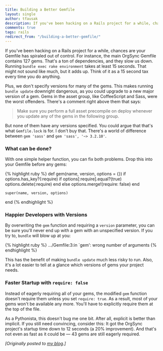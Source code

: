 ```yaml
---
title: Building a Better Gemfile
layout: single
author: tfausak
description: If you've been hacking on a Rails project for a while, chances are your Gemfile has spiraled out of control.
comments: true
tags: rails
redirect_from: "/building-a-better-gemfile/"
---
```


If you've been hacking on a Rails project for a while, chances are your Gemfile has spiraled out of control. For instance, the main OrgSync Gemfile contains 127 gems. That's a ton of dependencies, and they slow us down. Running `bundle exec rake environment` takes at least 15 seconds. That might not sound like much, but it adds up. Think of it as a 15 second tax every time you do anything.

Plus, we don't specify versions for many of the gems. This makes running `bundle update` downright dangerous, as you could upgrade to a new major version of a gem. Gems in the asset group, like CoffeeScript and Sass, were the worst offenders. There's a comment right above them that says:

> Make sure you perform a full asset precompile on deploy whenever you update any of the gems in the following group.

But none of them have any versions specified. You could argue that that's what `Gemfile.lock` is for. I don't buy that. There's a world of difference between `gem 'sass'` and `gem 'sass', '~> 3.2.10'`.

### What can be done?

With one simple helper function, you can fix both problems. Drop this into your Gemfile before any gems:

{% highlight ruby %}
  def gem(name, version, options = {})
    if options.has_key?(:require)
      if options[:require].equal?(true)
        options.delete(:require)
      end
    else
      options.merge!(require: false)
    end

    super(name, version, options)
  end
{% endhighlight %}

### Happier Developers with Versions

By overwriting the `gem` function and requiring a `version` parameter, you can be sure you'll never end up with a gem with an unspecified version. If you try to, `bundle` will blow up at you:

{% highlight ruby %}
  .../Gemfile:3:in `gem': wrong number of arguments
{% endhighlight %}

This has the benefit of making `bundle update` much less risky to run. Also, it's a lot easier to tell at a glance which versions of gems your project needs.

### Faster Startup with `require: false`

Instead of eagerly requiring all of your gems, the modified `gem` function doesn't require them unless you set `require: true`. As a result, most of your gems won't be available any more. You'll have to explicitly require them at the top of the file.

As a Pythonista, this doesn't bug me one bit. After all, explicit is better than implicit. If you still need convincing, consider this: It got the OrgSync project's startup time down to 12 seconds (a 20% improvement). And that's not even as fast as it could be — 43 gems are still eagerly required.

_[Originally posted to [my blog](http://taylor.fausak.me/2013/08/08/building-a-better-gemfile/).]_
